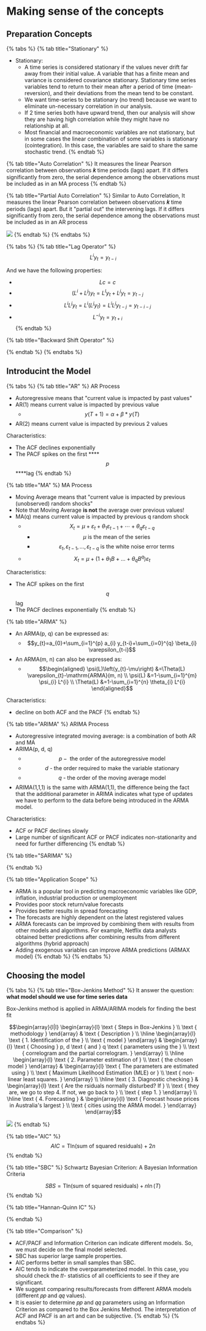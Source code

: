 # Making sense of the concepts

## Preparation Concepts

{% tabs %}
{% tab title="Stationary" %}


* Stationary:
  * A time series is considered stationary if the values never drift far away from their initial value. A variable that has a finite mean and variance is considered covariance stationary. Stationary time series variables tend to return to their mean after a period of time \(mean- reversion\), and their deviations from the mean tend to be constant.
  * We want time-series to be stationary \(no trend\) because we want to eliminate un-necessary correlation in our analysis.
  * If 2 time series both have upward trend, then our analysis will show they are having high correlation while they might have no relationship at all.
  * Most financial and macroeconomic variables are not stationary, but in some cases the linear combination of some variables is stationary \(cointegration\). In this case, the variables are said to share the same stochastic trend.
{% endtab %}

{% tab title="Auto Correlation" %}
It measures the linear Pearson correlation between observations **𝑘** time periods \(lags\) apart. If it differs significantly from zero, the serial dependence among the observations must be included as in an MA process
{% endtab %}

{% tab title="Partial Auto Correlation" %}
Similar to Auto Correlation, It measures the linear Pearson correlation between observations **𝑘** time periods \(lags\) apart. But it "partial out" the intervening lags. If it differs significantly from zero, the serial dependence among the observations must be included as in an AR process

![](../../.gitbook/assets/screen-shot-2020-12-31-at-6.17.03-pm.png)
{% endtab %}
{% endtabs %}

{% tabs %}
{% tab title="Lag Operator" %}
$$L^{i} y_{t}=y_{t-i}$$ 

And we have the following properties:

* $$L c=c$$ 
* $$\left(L^{i}+L^{j}\right) y_{t}=L^{I} y_{t}+L^{j} y_{t}=y_{t-j}$$ 
* $$L^{i} L^{j} y_{t}=L^{i}\left(L^{j} y_{t}\right)=L^{i} L^{j} y_{t-j}=y_{t-i-j}$$ 
* $$L^{-i} y_{t}=y_{t+i}$$ 
{% endtab %}

{% tab title="Backward Shift Operator" %}

{% endtab %}
{% endtabs %}

## Introducint the Model

{% tabs %}
{% tab title="AR" %}
AR Process

* Autoregressive means that "current value is impacted by past values"
* AR\(1\) means current value is impacted by previous value
  * $$y(T+1)=\alpha+\beta * y(T)$$ 
* AR\(2\) means current value is impacted by previous 2 values

Characteristics:

* The ACF declines exponentially 
* The PACF spikes on the first ****$$p$$ ****lag
{% endtab %}

{% tab title="MA" %}
MA Process

* Moving Average means that "current value is impacted by previous \(unobserved\) random shocks"
* Note that Moving Average **is not** the average over previous values!
* MA\(q\) means current value is impacted by previous q random shock
  * $$X_{t}=\mu+\varepsilon_{t}+\theta_{1} \varepsilon_{t-1}+\cdots+\theta_{q} \varepsilon_{t-q}$$ 
    * $$\mu \text { is the mean of the series }$$ 
    * $$\varepsilon_{t}, \varepsilon_{t-1}, \ldots, \varepsilon_{t-q} \text { is the white noise error terms }$$
  * $$X_{t}=\mu+\left(1+\theta_{1} B+\ldots+\theta_{q} B^{q}\right) \varepsilon_{t}$$ 

Characteristics:

* The ACF spikes on the first $$q$$ lag 
* The PACF declines exponentially
{% endtab %}

{% tab title="ARMA" %}
* An ARMA\(p, q\) can be expressed as:
  * $$y_{t}=a_{0}+\sum_{i=1}^{p} a_{i} y_{t-i}+\sum_{i=0}^{q} \beta_{i} \varepsilon_{t-i}$$ 
* An ARMA\(m, n\) can also be expressed as:
  * $$\begin{aligned} \psi(L)\left(y_{t}-\mu\right) &=\Theta(L) \varepsilon_{t}-\mathrm{ARMA}(m, n) \\ \psi(L) &=1-\sum_{i=1}^{m} \psi_{i} L^{i} \\ \Theta(L) &=1-\sum_{i=1}^{n} \theta_{i} L^{i} \end{aligned}$$ 

Characteristics:

* decline on both ACF and the PACF
{% endtab %}

{% tab title="ARIMA" %}
ARIMA Process

* Autoregressive integrated moving average: is a combination of both AR and MA
* ARIMA\(p, d, q\)
  * $$p-\text { the order of the autoregressive model }$$ 
  * $$d \text { - the order required to make the variable stationary }$$ 
  * $$q \text { - the order of the moving average model }$$ 
* ARIMA\(1,1,1\) is the same with ARMA\(1,1\), the difference being the fact that the additional parameter in ARIMA indicates what type of updates we have to perform to the data before being introduced in the ARMA model.

Characteristics:

* ACF or PACF declines slowly
* Large number of significant ACF or PACF indicates non-stationarity and need for further differencing
{% endtab %}

{% tab title="SARIMA" %}

{% endtab %}

{% tab title="Application Scope" %}


* ARMA is a popular tool in predicting macroeconomic variables like GDP, inflation, industrial production or unemployment
* Provides poor stock return/value forecasts
* Provides better results in spread forecasting
* The forecasts are highly dependent on the latest registered values
* ARMA forecasts can be improved by combining them with results from other models and algorithms. For example, Netflix data analysts obtained better predictions after combining results from different algorithms \(hybrid approach\)
* Adding exogenous variables can improve ARMA predictions \(ARMAX model\)
{% endtab %}
{% endtabs %}

## Choosing the model

{% tabs %}
{% tab title="Box-Jenkins Method" %}
It answer the question: **what model should we use for time series data**

Box-Jenkins method is applied in ARMA/ARIMA models for finding the best fit

$$\begin{array}{l|l} \begin{array}{l} \text { Steps in Box-Jenkins } \\ \text { methodology } \end{array} & \text { Description } \\ \hline \begin{array}{l} \text { 1. Identification of the } \\ \text { model } \end{array} & \begin{array}{l} \text { Choosing } p, d \text { and } q \text { parameters using the } \\ \text { correlogram and the partial correlogram. } \end{array} \\ \hline \begin{array}{l} \text { 2. Parameter estimation of } \\ \text { the chosen model } \end{array} & \begin{array}{l} \text { The parameters are estimated using } \\ \text { Maximum Likelihood Estimation (MLE) or } \\ \text { non-linear least squares. } \end{array} \\ \hline \text { 3. Diagnostic checking } & \begin{array}{l} \text { Are the rsiduals normally disturbed? If } \\ \text { they are, we go to step 4. If not, we go back to } \\ \text { step 1. } \end{array} \\ \hline \text { 4. Forecasting } & \begin{array}{l} \text { Forecast house prices in Australia's largest } \\ \text { cities using the ARMA model. } \end{array} \end{array}$$ 

![](../../.gitbook/assets/screen-shot-2020-12-31-at-6.16.18-pm.png)
{% endtab %}

{% tab title="AIC" %}
$$A I C=\text {Tln}(\text {sum of squared residuals})+2 n$$ 
{% endtab %}

{% tab title="SBC" %}
Schwartz Bayesian Criterion: A Bayesian Information Criteria

$$S B S=\text {Tln}(\text {sum of squared residuals})+n \ln (T)$$ 
{% endtab %}

{% tab title="Hannan-Quinn IC" %}

{% endtab %}

{% tab title="Comparison" %}


* ACF/PACF and Information Criterion can indicate different models. So, we must decide on the final model selected.
* SBC has superior large sample properties.
* AIC performs better in small samples than SBC.
* AIC tends to indicate the overparameterized model. In this case, you should check the 𝑡𝑡- statistics of all coefficients to see if they are significant.
* We suggest comparing results/forecasts from different ARMA models \(different 𝑝𝑝 and 𝑞𝑞 values\).
* It is easier to determine 𝑝𝑝 and 𝑞𝑞 parameters using an Information Criterion as compared to the Box Jenkins Method. The interpretation of ACF and PACF is an art and can be subjective.
{% endtab %}
{% endtabs %}

